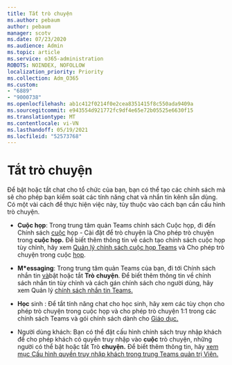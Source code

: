 ```yaml
---
title: Tắt trò chuyện
ms.author: pebaum
author: pebaum
manager: scotv
ms.date: 07/23/2020
ms.audience: Admin
ms.topic: article
ms.service: o365-administration
ROBOTS: NOINDEX, NOFOLLOW
localization_priority: Priority
ms.collection: Adm_O365
ms.custom:
- "6889"
- "9000738"
ms.openlocfilehash: ab1c412f0214f0e2cea8351415f8c550ada9409a
ms.sourcegitcommit: e943554d921772fc9df4e65e72b05525e6630f15
ms.translationtype: MT
ms.contentlocale: vi-VN
ms.lasthandoff: 05/19/2021
ms.locfileid: "52573768"
---
```

# <a name="disable-chat"></a>Tắt trò chuyện

Để bật hoặc tắt chat cho tổ chức của bạn, bạn có thể tạo các chính sách mà sẽ cho phép bạn kiểm soát các tính năng chat và nhắn tin kênh sẵn dùng. Có một vài cách để thực hiện việc này, tùy thuộc vào cách bạn cần cấu hình trò chuyện.

- **Cuộc họp**: Trong trung tâm quản Teams chính sách Cuộc họp, đi đến Chính sách [cuộc](https://admin.teams.microsoft.com/) họp - Cài đặt để trò chuyện là Cho phép trò chuyện trong **cuộc họp.** Để biết thêm thông tin về cách tạo chính sách cuộc họp tùy chỉnh, hãy xem [Quản lý chính sách cuộc họp Teams](/microsoftteams/meeting-policies-in-teams) và Cho phép trò chuyện trong cuộc [họp](/microsoftteams/meeting-policies-in-teams#allow-chat-in-meetings).

- **M*essaging**: Trong trung tâm quản Teams của bạn, đi tới Chính sách nhắn tin [và](https://admin.teams.microsoft.com/)bật hoặc tắt **Trò** **chuyện**. Để biết thêm thông tin về chính sách nhắn tin tùy chỉnh và cách gán chính sách cho người dùng, hãy xem Quản lý [chính sách nhắn tin Teams.](/microsoftteams/messaging-policies-in-teams)

- **Học** sinh : Để tắt tính năng chat cho học sinh, hãy xem các tùy chọn cho phép trò chuyện trong cuộc họp và cho phép trò chuyện 1:1 trong các chính sách Teams và gói chính sách dành cho [Giáo dục.](/microsoftteams/policy-packages-edu)

- Người dùng khách: Bạn có thể đặt cấu hình chính sách truy nhập khách để cho phép khách có quyền truy nhập vào **cuộc** trò chuyện, những người có thể bật hoặc tắt Trò **chuyện.** Để biết thêm thông tin, hãy [xem mục Cấu hình quyền truy nhập khách trong trung Teams quản trị Viên.](/microsoftteams/set-up-guests#configure-guest-access-in-the-teams-admin-center)





